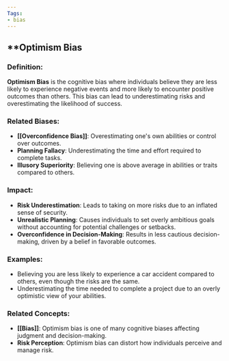 ```yaml
---
Tags:
- bias
---
```


## **Optimism Bias

### **Definition**:

**Optimism Bias** is the cognitive bias where individuals believe they are less likely to experience negative events and more likely to encounter positive outcomes than others. This bias can lead to underestimating risks and overestimating the likelihood of success.

### **Related Biases**:

- **[[Overconfidence Bias]]**: Overestimating one's own abilities or control over outcomes.
- **Planning Fallacy**: Underestimating the time and effort required to complete tasks.
- **Illusory Superiority**: Believing one is above average in abilities or traits compared to others.

### **Impact**:

- **Risk Underestimation**: Leads to taking on more risks due to an inflated sense of security.
- **Unrealistic Planning**: Causes individuals to set overly ambitious goals without accounting for potential challenges or setbacks.
- **Overconfidence in Decision-Making**: Results in less cautious decision-making, driven by a belief in favorable outcomes.

### **Examples**:

- Believing you are less likely to experience a car accident compared to others, even though the risks are the same.
- Underestimating the time needed to complete a project due to an overly optimistic view of your abilities.

### **Related Concepts**:

- **[[Bias]]**: Optimism bias is one of many cognitive biases affecting judgment and decision-making.
- **Risk Perception**: Optimism bias can distort how individuals perceive and manage risk.

